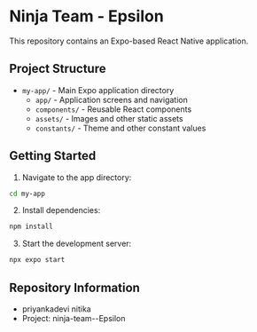 # Ninja Team - Epsilon

This repository contains an Expo-based React Native application.

## Project Structure

- `my-app/` - Main Expo application directory
  - `app/` - Application screens and navigation
  - `components/` - Reusable React components
  - `assets/` - Images and other static assets
  - `constants/` - Theme and other constant values

## Getting Started

1. Navigate to the app directory:
```bash
cd my-app
```

2. Install dependencies:
```bash
npm install
```

3. Start the development server:
```bash
npx expo start
```

## Repository Information
-  priyankadevi
   nitika 
- Project: ninja-team--Epsilon